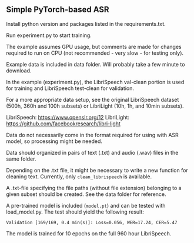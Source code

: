 ## Simple PyTorch-based ASR

Install python version and packages listed in the requirements.txt.

Run experiment.py to start training.

The example assumes GPU usage, but comments are made for changes required to run on CPU (not recommended - very slow - for testing only).

Example data is included in data folder. Will probably take a few minute to download.

In the example (experiment.py), the LibriSpeech val-clean portion is used for training and LibriSpeech test-clean for validation.

For a more appropriate data setup, see the original LibriSpeech dataset (500h, 360h and 100h subsets) or LibriLight (10h, 1h, and 10min subsets).

LibriSpeech: https://www.openslr.org/12
LibriLight: https://github.com/facebookresearch/libri-light

Data do not necessarily come in the format required for using with ASR model, so processing might be needed.

Data should organized in pairs of text (.txt) and audio (.wav) files in the same folder.

Depending on the .txt file, it might be necessary to write a new function for cleaning text. Currently, only `clean_librispeech` is available.

A .txt-file specifying the file paths (without file extension) belonging to a given subset should be created. See the data folder for reference.

A pre-trained model is included (`model.pt`) and can be tested with load_model.py. The test should yield the following result:

```
Validation [169/169, 0.4 min(s)]: Loss=0.056, WER=17.24, CER=5.47
```

The model is trained for 10 epochs on the full 960 hour LibriSpeech.
